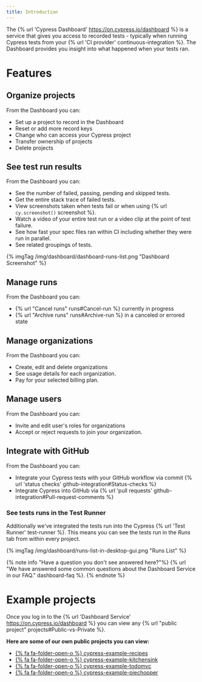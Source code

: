 ```yaml
---
title: Introduction
---
```

The {% url 'Cypress Dashboard' https://on.cypress.io/dashboard %} is a service that gives you access to recorded tests - typically when running Cypress tests from your {% url 'CI provider' continuous-integration %}. The Dashboard provides you insight into what happened when your tests ran.

# Features

## Organize projects

From the Dashboard you can:

- Set up a project to record in the Dashboard
- Reset or add more record keys
- Change who can access your Cypress project
- Transfer ownership of projects
- Delete projects

## See test run results

From the Dashboard you can:

- See the number of failed, passing, pending and skipped tests.
- Get the entire stack trace of failed tests.
- View screenshots taken when tests fail or when using {% url `cy.screenshot()` screenshot %}.
- Watch a video of your entire test run or a video clip at the point of test failure.
- See how fast your spec files ran within CI including whether they were run in parallel.
- See related groupings of tests.

{% imgTag /img/dashboard/dashboard-runs-list.png "Dashboard Screenshot" %}

## Manage runs

From the Dashboard you can:

- {% url "Cancel runs" runs#Cancel-run %} currently in progress
- {% url "Archive runs" runs#Archive-run %} in a canceled or errored state

## Manage organizations

From the Dashboard you can:

- Create, edit and delete organizations
- See usage details for each organization.
- Pay for your selected billing plan.

## Manage users

From the Dashboard you can:

- Invite and edit user's roles for organizations
- Accept or reject requests to join your organization.

## Integrate with GitHub

From the Dashboard you can:

- Integrate your Cypress tests with your GitHub workflow via commit {% url 'status checks' github-integration#Status-checks %}
- Integrate Cypress into GitHub via {% url 'pull requests' github-integration#Pull-request-comments %}

### See tests runs in the Test Runner

Additionally we've integrated the tests run into the Cypress {% url 'Test Runner' test-runner %}. This means you can see the tests run in the *Runs* tab from within every project.

{% imgTag /img/dashboard/runs-list-in-desktop-gui.png "Runs List" %}

{% note info "Have a question you don't see answered here?"%}
{% url "We have answered some common questions about the Dashboard Service in our FAQ." dashboard-faq %}.
{% endnote %}

# Example projects

Once you log in to the {% url 'Dashboard Service' https://on.cypress.io/dashboard %} you can view any {% url "public project" projects#Public-vs-Private %}.

**Here are some of our own public projects you can view:**

- [{% fa fa-folder-open-o %} cypress-example-recipes](https://dashboard.cypress.io/#/projects/6p53jw)
- [{% fa fa-folder-open-o %} cypress-example-kitchensink](https://dashboard.cypress.io/#/projects/4b7344)
- [{% fa fa-folder-open-o %} cypress-example-todomvc](https://dashboard.cypress.io/#/projects/245obj)
- [{% fa fa-folder-open-o %} cypress-example-piechopper](https://dashboard.cypress.io/#/projects/fuduzp)
